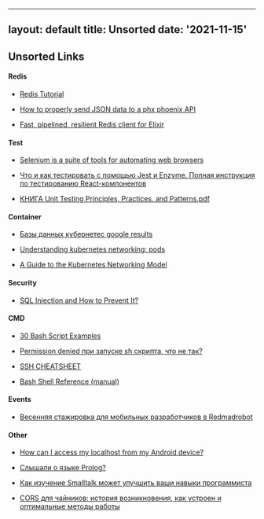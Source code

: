 ---

layout: default
title: Unsorted
date: '2021-11-15'
------------------

## Unsorted Links

#### Redis

*   [Redis Tutorial](https://www.tutorialspoint.com/redis/index.htm)

*   [How to properly send JSON data to a phx phoenix API](https://stackoverflow.com/questions/43835944/how-to-properly-send-json-data-to-a-phx-phoenix-api)

*   [Fast, pipelined, resilient Redis client for Elixir](https://github.com/whatyouhide/redix)

#### Test

*   [Selenium is a suite of tools for automating web browsers](https://www.selenium.dev/)

*   [Что и как тестировать с помощью Jest и Enzyme. Полная инструкция по тестированию React-компонентов](https://medium.com/devschacht/what-and-how-to-test-with-jest-and-enzyme-full-instruction-on-react-components-testing-d3504f3fbc54)

*   [КНИГА Unit Testing Principles, Practices, and Patterns.pdf](https://vk.com/doc221008444_613670401?hash=c345121cfd8edd4a43\&dl=8effae0a81932862e4)

#### Container

*   [Базы данных кубернетес google results](https://www.google.com/search?q=%D0%B1%D0%B0%D0%B7%D1%8B+%D0%B4%D0%B0%D0%BD%D0%BD%D1%8B%D1%85+%D0%BA%D1%83%D0%B1%D0%B5%D1%80%D0%BD%D0%B5%D1%82%D0%B5%D1%81\&oq=%D0%B1%D0%B0%D0%B7%D1%8B+%D0%B4%D0%B0%D0%BD%D0%BD%D1%8B%D1%85+%D0%BA%D1%83%D0%B1%D0%B5%D1%80%D0%BD%D0%B5%D1%82%D0%B5%D1%81\&aqs=chrome..69i57j33.7408j0j4\&client=ms-android-huawei\&sourceid=chrome-mobile\&ie=UTF-8)

*   [Understanding kubernetes networking: pods](https://medium.com/google-cloud/understanding-kubernetes-networking-pods-7117dd28727)

*   [A Guide to the Kubernetes Networking Model](https://sookocheff.com/post/kubernetes/understanding-kubernetes-networking-model/)

#### Security

*   [SQL Injection and How to Prevent It?](https://www.baeldung.com/sql-injection)

#### CMD

*   [30 Bash Script Examples](https://linuxhint.com/30_bash_script_examples/)

*   [Permission denied при запуске sh скрипта, что не так?](https://qna.habr.com/q/201649)

*   [SSH CHEATSHEET](https://cheatsheet.dennyzhang.com/cheatsheet-ssh-a4)

*   [Bash Shell Reference (manual)](https://courses.cs.washington.edu/courses/cse390a/14au/bash.html)

#### Events

*   [Весенняя стажировка для мобильных разработчиков в Redmadrobot](https://habr.com/ru/company/redmadrobot/blog/485152/)

#### Other

*   [How can I access my localhost from my Android device?](https://stackoverflow.com/questions/4779963/how-can-i-access-my-localhost-from-my-android-device)

*   [Слышали о языке Prolog?](https://habr.com/ru/company/ruvds/blog/525014/)

*   [Как изучение Smalltalk может улучшить ваши навыки программиста](https://habr.com/ru/post/328156/)

*   [CORS для чайников: история возникновения, как устроен и оптимальные методы работы](https://habr.com/ru/company/macloud/blog/553826/)
